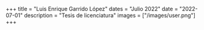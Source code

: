 +++
title = "Luis Enrique Garrido López"
dates = "Julio 2022"
date = "2022-07-01"
description = "Tesis de licenciatura"
images = ["/images/user.png"]
+++
